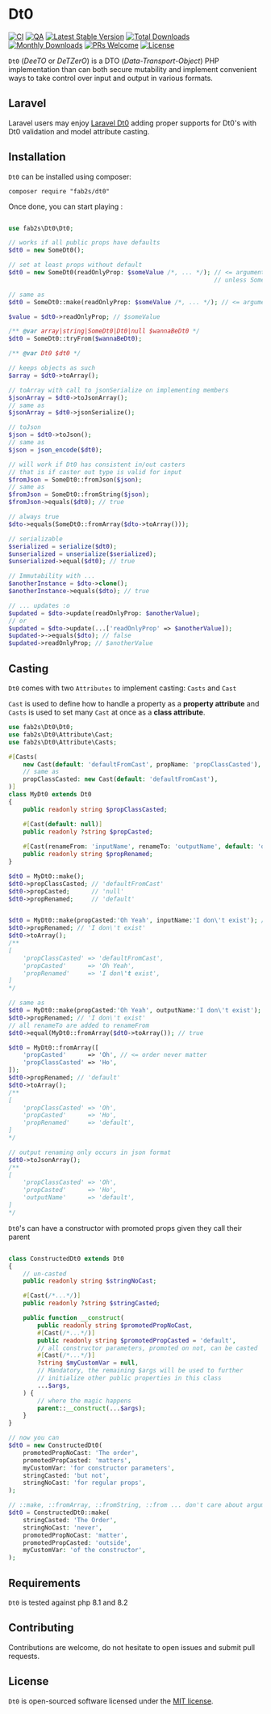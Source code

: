 # Dt0
[![CI](https://github.com/fab2s/dt0/actions/workflows/ci.yml/badge.svg)](https://github.com/fab2s/dt0/actions/workflows/ci.yml) [![QA](https://github.com/fab2s/dt0/actions/workflows/qa.yml/badge.svg)](https://github.com/fab2s/dt0/actions/workflows/qa.yml) [![Latest Stable Version](http://poser.pugx.org/fab2s/dt0/v)](https://packagist.org/packages/fab2s/dt0) [![Total Downloads](http://poser.pugx.org/fab2s/dt0/downloads)](https://packagist.org/packages/fab2s/dt0) [![Monthly Downloads](http://poser.pugx.org/fab2s/dt0/d/monthly)](https://packagist.org/packages/fab2s/dt0) [![PRs Welcome](https://img.shields.io/badge/PRs-welcome-brightgreen.svg?style=flat)](http://makeapullrequest.com) [![License](http://poser.pugx.org/fab2s/dt0/license)](https://packagist.org/packages/fab2s/dt0)

`Dt0` (_DeeTO_ or _DeTZerO_) is a DTO (_Data-Transport-Object_) PHP implementation than can both secure mutability and implement convenient ways to take control over input and output in various formats.

## Laravel

Laravel users may enjoy [Laravel Dt0](https://github.com/fab2s/laravel-dt0) adding proper supports for Dt0's with Dt0 validation and model attribute casting.

## Installation

`Dt0` can be installed using composer:

```shell
composer require "fab2s/dt0"
```

Once done, you can start playing :

```php

use fab2s\Dt0\Dt0;

// works if all public props have defaults
$dt0 = new SomeDt0();

// set at least props without default
$dt0 = new SomeDt0(readOnlyProp: $someValue /*, ... */); // <= argument order does not matter
                                                         // unless SomeDt0 has a constructor

// same as
$dt0 = SomeDt0::make(readOnlyProp: $someValue /*, ... */); // <= argument order never matter

$value = $dt0->readOnlyProp; // $someValue

/** @var array|string|SomeDt0|Dt0|null $wannaBeDt0 */
$dt0 = SomeDt0::tryFrom($wannaBeDt0);

/** @var Dt0 $dt0 */

// keeps objects as such
$array = $dt0->toArray();

// toArray with call to jsonSerialize on implementing members
$jsonArray = $dt0->toJsonArray();
// same as 
$jsonArray = $dt0->jsonSerialize();

// toJson
$json = $dt0->toJson();
// same as 
$json = json_encode($dt0);

// will work if Dt0 has consistent in/out casters
// that is if caster out type is valid for input
$fromJson = SomeDt0::fromJson($json);
// same as
$fromJson = SomeDt0::fromString($json);
$fromJson->equals($dt0); // true

// always true
$dto->equals(SomeDt0::fromArray($dto->toArray())); 

// serializable
$serialized = serialize($dt0);
$unserialized = unserialize($serialized);
$unserialized->equal($dt0); // true

// Immutability with ...
$anotherInstance = $dto->clone();
$anotherInstance->equals($dto); // true

// ... updates :o
$updated = $dto->update(readOnlyProp: $anotherValue);
// or 
$updated = $dto->update(...['readOnlyProp' => $anotherValue]);
$updated->->equals($dto); // false
$updated->readOnlyProp; // $anotherValue

```

## Casting

`Dt0` comes with two `Attributes` to implement casting: `Casts` and `Cast`

`Cast` is used to define how to handle a property as a **property attribute** and `Casts` is used to set many `Cast` at once as a **class attribute**.



````php
use fab2s\Dt0\Dt0;
use fab2s\Dt0\Attribute\Cast;
use fab2s\Dt0\Attribute\Casts;

#[Casts(
    new Cast(default: 'defaultFromCast', propName: 'propClassCasted'),
    // same as 
    propClassCasted: new Cast(default: 'defaultFromCast'),
)]
class MyDt0 extends Dt0
{
    public readonly string $propClassCasted;

    #[Cast(default: null)]
    public readonly ?string $propCasted;
    
    #[Cast(renameFrom: 'inputName', renameTo: 'outputName', default: 'default')]
    public readonly string $propRenamed;
}

$dt0 = MyDt0::make();
$dt0->propClassCasted; // 'defaultFromCast'
$dt0->propCasted;      // 'null'
$dt0->propRenamed;     // 'default'


$dt0 = MyDt0::make(propCasted:'Oh Yeah', inputName:'I don\'t exist'); // <= argument order never matter
$dt0->propRenamed; // 'I don\'t exist'
$dt0->toArray();
/**
[
    'propClassCasted' => 'defaultFromCast',
    'propCasted'      => 'Oh Yeah',
    'propRenamed'     => 'I don\'t exist',
] 
*/

// same as 
$dt0 = MyDt0::make(propCasted:'Oh Yeah', outputName:'I don\'t exist'); 
$dt0->propRenamed; // 'I don\'t exist'
// all renameTo are added to renameFrom
$dt0->equal(MyDt0::fromArray($dt0->toArray()); // true 

$dt0 = MyDt0::fromArray([ 
    'propCasted'      => 'Oh', // <= order never matter
    'propClassCasted' => 'Ho', 
]);
$dt0->propRenamed; // 'default'
$dt0->toArray();
/**
[
    'propClassCasted' => 'Oh',
    'propCasted'      => 'Ho',
    'propRenamed'     => 'default',
] 
*/

// output renaming only occurs in json format
$dt0->toJsonArray();
/**
[
    'propClassCasted' => 'Oh',
    'propCasted'      => 'Ho',
    'outputName'      => 'default',
] 
*/

````

`Dt0`'s can have a constructor with promoted props given they call their parent

`````php

class ConstructedDt0 extends Dt0
{
    // un-casted
    public readonly string $stringNoCast;

    #[Cast(/*...*/)]
    public readonly ?string $stringCasted;

    public function __construct(
        public readonly string $promotedPropNoCast,
        #[Cast(/*...*/)]
        public readonly string $promotedPropCasted = 'default',
        // all constructor parameters, promoted on not, can be casted
        #[Cast(/*...*/)]
        ?string $myCustomVar = null,
        // Mandatory, the remaining $args will be used to further
        // initialize other public properties in this class
        ...$args,
    ) {
        // where the magic happens
        parent::__construct(...$args);
    }
}

// now you can
$dt0 = new ConstructedDt0(
    promotedPropNoCast: 'The order',
    promotedPropCasted: 'matters',
    myCustomVar: 'for constructor parameters',
    stringCasted: 'but not',
    stringNoCast: 'for regular props',
);

// ::make, ::fromArray, ::fromString, ::from ... don't care about argument orders
$dt0 = ConstructedDt0::make(
    stringCasted: 'The Order',
    stringNoCast: 'never',
    promotedPropNoCast: 'matter',
    promotedPropCasted: 'outside',
    myCustomVar: 'of the constructor',
);
`````

## Requirements

`Dt0` is tested against php 8.1 and 8.2

## Contributing

Contributions are welcome, do not hesitate to open issues and submit pull requests.

## License

`Dt0` is open-sourced software licensed under the [MIT license](http://opensource.org/licenses/MIT).
